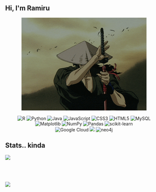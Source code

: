 ## Hi, I'm Ramiru

<p align="center">
  <img src="cfe.gif" alt="into gif">
</p>

<!--
[![Stack Overflow](https://img.shields.io/badge/-Stackoverflow-FE7A16?style=for-the-badge&logo=stack-overflow&logoColor=white)](https://stackoverflow.com/users/ramiru-de-silva)[![LinkedIn](https://img.shields.io/badge/linkedin-%230077B5.svg?style=for-the-badge&logo=linkedin&logoColor=white)](https://linkedin.com/in/ramirudesilva)[![Gmail](https://img.shields.io/badge/Gmail-D14836?style=for-the-badge&logo=gmail&logoColor=white)](mailto:ramirumc@gmail.com) 
-->

<div align="center">
  <img src="https://img.shields.io/badge/r-%23276DC3.svg?style=for-the-badge&logo=r&logoColor=white" alt="R">
  <img src="https://img.shields.io/badge/python-3670A0?style=for-the-badge&logo=python&logoColor=ffdd54" alt="Python">
  <img src="https://img.shields.io/badge/java-%23ED8B00.svg?style=for-the-badge&logo=openjdk&logoColor=white" alt="Java">
  <img src="https://img.shields.io/badge/javascript-%23323330.svg?style=for-the-badge&logo=javascript&logoColor=%23F7DF1E" alt="JavaScript">
  <img src="https://img.shields.io/badge/css3-%231572B6.svg?style=for-the-badge&logo=css3&logoColor=white" alt="CSS3">
  <img src="https://img.shields.io/badge/html5-%23E34F26.svg?style=for-the-badge&logo=html5&logoColor=white" alt="HTML5">
  <img src="https://img.shields.io/badge/mysql-4479A1.svg?style=for-the-badge&logo=mysql&logoColor=white" alt="MySQL">
</div>

<div align="center">
  <img src="https://img.shields.io/badge/Matplotlib-%23ffffff.svg?style=for-the-badge&logo=Matplotlib&logoColor=black" alt="Matplotlib">
  <img src="https://img.shields.io/badge/numpy-%23013243.svg?style=for-the-badge&logo=numpy&logoColor=white" alt="NumPy">
  <img src="https://img.shields.io/badge/pandas-%23150458.svg?style=for-the-badge&logo=pandas&logoColor=white" alt="Pandas">
  <img src="https://img.shields.io/badge/scikit--learn-%23F7931E.svg?style=for-the-badge&logo=scikit-learn&logoColor=white" alt="scikit-learn">
</div>

<div align="center">
  <img src="https://img.shields.io/badge/GoogleCloud-%234285F4.svg?style=for-the-badge&logo=google-cloud&logoColor=white" alt="Google Cloud">
  <img src="https://img.shields.io/badge/jupyter-%23FA0F00.svg?style=for-the-badge&logo=jupyter&logoColor=white alt="jupyter notebook">
  <img src="https://img.shields.io/badge/Neo4j-008CC1?style=for-the-badge&logo=neo4j&logoColor=white" alt="neo4j">
</div>
  


## Stats.. kinda
<div style="display: flex; flex-wrap: wrap; gap: 70px;">
  <img src="https://github-readme-stats.vercel.app/api?username=scythe410&theme=radical&hide_border=true&include_all_commits=true&count_private=true" width="48%" />
  <img src="https://nirzak-streak-stats.vercel.app/?user=scythe410&theme=radical&hide_border=true" width="48%" />
</div>



